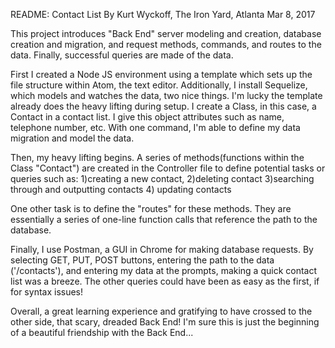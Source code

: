 README:  Contact List By Kurt Wyckoff, The Iron Yard, Atlanta Mar 8, 2017

This project introduces "Back End" server modeling and creation, database creation and migration, and request methods, commands, and routes to the data. Finally, successful queries are made of the data.

First I created a Node JS environment using a template which sets up the file structure within Atom, the text editor.  Additionally, I install Sequelize, which models and watches the data, two nice things.  I'm  lucky the template already does the heavy lifting during setup.  I create a Class, in this case, a Contact in a contact list.  I give this object attributes such as name, telephone number, etc. With one command, I'm able to define my data migration and model the data.

Then, my heavy lifting begins.  A series of methods(functions within the Class "Contact") are created in the Controller file to define potential tasks or queries such as:
1)creating a new contact, 2)deleting contact 3)searching through and outputting contacts 4) updating contacts

One other task is to define the "routes" for these methods.  They are essentially a series of one-line function calls that reference the path to the database.   

Finally, I use Postman, a GUI in Chrome for making database requests.  By selecting GET, PUT, POST buttons, entering the path to the data ('/contacts'), and entering my data at the prompts, making a quick contact list was a breeze.  The other queries could have been as easy as the first, if for syntax issues!  

Overall, a great learning experience and gratifying to have crossed to the other side, that scary, dreaded Back End! I'm sure this is just the beginning of a beautiful friendship with the Back End...
